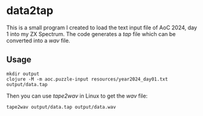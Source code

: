 # data2tap

This is a small program I created to load the text input file of AoC 2024, day 1 into my ZX Spectrum.
The code generates a _tap_ file which can be converted into a _wav_ file.

## Usage

    mkdir output
    clojure -M -m aoc.puzzle-input resources/year2024_day01.txt output/data.tap

Then you can use _tape2wav_ in Linux to get the _wav_ file:

    tape2wav output/data.tap output/data.wav
